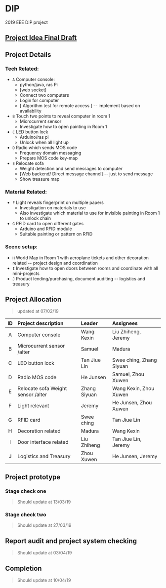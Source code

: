 # DIP
2019 EEE DIP project

## [Project Idea Final Draft](https://docs.google.com/document/d/1BNR6tFHHtjS8roukGrZihPtnKiBkFpX06rpM6a8NON8/edit?usp=sharing)

## Project Details

### Tech Related:

- `A` Computer console: 
  - python/java, ras Pi 
  - [web socket]
  - Connect two computers
  - Login for computer
  - [ Algorithm test for remote access ] -- implement based on availability
- `B` Touch two points to reveal computer in room 1
  - Microcurrent sensor
  - Investigate how to open painting in Room 1
- `C` LED button lock
  - Arduino/ras pi
  - Unlock when all light up
- `D` Radio which sends MOS code
  - Frequency domain messaging
  - Prepare MOS code key-map
- `E` Relocate sofa
  - Weight detection and send messages to computer
  - [Web backend/ Direct message channel] -- just to send message
  - Show treasure map

### Material Related:
- `F` Light reveals fingerprint on multiple papers
  - Investigation on materials to use
  - Also investigate which material to use for invisible painting in Room 1 to unlock chain
- `G` RFID card to open different gates
  - Arduino and RFID module
  - Suitable painting or pattern on RFID

### Scene setup:
- `H` World Map in Room 1 with aeroplane tickets and other decoration related -- project design and coordination
- `I` Investigate how to open doors between rooms and coordinate with all mini-projects
- `J` Product lending/purchasing, document auditing -- logistics and treasury


## Project Allocation

> updated at 07/02/19

| ID    | Project description                | Leader       | Assignees                |
| :---: | :---                               | :---         | :---                     |
| A     | Computer console                   | Wang Kexin   | Liu Zhiheng, Jeremy      |
| B     | Microcurrent sensor /alter         | Samuel       | Madura                   |
| C     | LED button lock                    | Tan Jiue Lin | Swee ching, Zhang Siyuan |
| D     | Radio MOS code                     | He Junsen    | Samuel, Zhou Xuwen       |
| E     | Relocate sofa Weight sensor /alter | Zhang Siyuan | Wang Kexin, Zhou Xuwen   |
| F     | Light relevant                     | Jeremy       | He Junsen, Zhou Xuwen    |
| G     | RFID card                          | Swee ching   | Tan Jiue Lin             |
| H     | Decoration related                 | Madura       | Wang Kexin               |
| I     | Door interface related             | Liu Zhiheng  | Tan Jiue Lin, Jeremy     |
| J     | Logistics and Treasury             | Zhou Xuwen   | He Junsen, Jeremy        |

## Project prototype

### Stage check one

> Should update at 13/03/19

### Stage check two

> Should update at 27/03/19

## Report audit and project system checking

> Should update at 03/04/19

## Completion 

> Should update at 10/04/19
